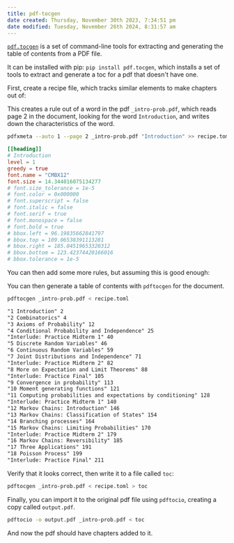 ```yaml
---
title: pdf-tocgen
date created: Thursday, November 30th 2023, 7:34:51 pm
date modified: Tuesday, November 26th 2024, 8:31:57 am
---
```


[`pdf.tocgen`](https://krasjet.com/voice/pdf.tocgen/) is a set of command-line tools for extracting and generating the table of contents from a PDF file.

It can be installed with pip: `pip install pdf.tocgen`, which installs a set of tools to extract and generate a toc for a pdf that doesn't have one.

First, create a recipe file, which tracks similar elements to make chapters out of:

This creates a rule out of a word in the pdf `_intro-prob.pdf`, which reads page 2 in the document, looking for the word `Introduction`, and writes down the characteristics of the word.

```sh
pdfxmeta --auto 1 --page 2 _intro-prob.pdf "Introduction" >> recipe.toml
```

```toml
[[heading]]
# Introduction
level = 1
greedy = true
font.name = "CMBX12"
font.size = 14.344016075134277
# font.size_tolerance = 1e-5
# font.color = 0x000000
# font.superscript = false
# font.italic = false
# font.serif = true
# font.monospace = false
# font.bold = true
# bbox.left = 96.19835662841797
# bbox.top = 109.06538391113281
# bbox.right = 185.04519653320312
# bbox.bottom = 123.42374420166016
# bbox.tolerance = 1e-5
```

You can then add some more rules, but assuming this is good enough:

You can then generate a table of contents with `pdftocgen` for the document.

```sh
pdftocgen _intro-prob.pdf < recipe.toml
```

```txt
"1 Introduction" 2
"2 Combinatorics" 4
"3 Axioms of Probability" 12
"4 Conditional Probability and Independence" 25
"Interlude: Practice Midterm 1" 40
"5 Discrete Random Variables" 46
"6 Continuous Random Variables" 59
"7 Joint Distributions and Independence" 71
"Interlude: Practice Midterm 2" 82
"8 More on Expectation and Limit Theorems" 88
"Interlude: Practice Final" 105
"9 Convergence in probability" 113
"10 Moment generating functions" 121
"11 Computing probabilities and expectations by conditioning" 128
"Interlude: Practice Midterm 1" 140
"12 Markov Chains: Introduction" 146
"13 Markov Chains: Classification of States" 154
"14 Branching processes" 164
"15 Markov Chains: Limiting Probabilities" 170
"Interlude: Practice Midterm 2" 179
"16 Markov Chains: Reversibility" 185
"17 Three Applications" 191
"18 Poisson Process" 199
"Interlude: Practice Final" 211
```

Verify that it looks correct, then write it to a file called `toc`:

```sh
pdftocgen _intro-prob.pdf < recipe.toml > toc
```

Finally, you can import it to the original pdf file using `pdftocio`, creating a copy called `output.pdf`.

```sh
pdftocio -o output.pdf _intro-prob.pdf < toc
```

And now the pdf should have chapters added to it.
